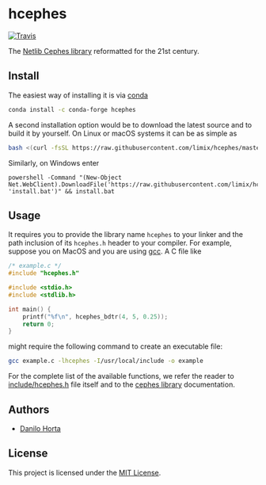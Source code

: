 # hcephes

[![Travis](https://travis-ci.com/limix/hcephes.svg?branch=master)](https://travis-ci.com/limix/hcephes)

The [Netlib Cephes library](https://www.netlib.org/cephes/) reformatted for the 21st
century.

## Install

The easiest way of installing it is via [conda](https://conda.io/)

```bash
conda install -c conda-forge hcephes
```

A second installation option would be to download the latest source and to
build it by yourself.
On Linux or macOS systems it can be as simple as

```bash
bash <(curl -fsSL https://raw.githubusercontent.com/limix/hcephes/master/install)
```

Similarly, on Windows enter

```dos
powershell -Command "(New-Object Net.WebClient).DownloadFile('https://raw.githubusercontent.com/limix/hcephes/master/install.bat', 'install.bat')" && install.bat
```

## Usage

It requires you to provide the library name `hcephes` to your linker and the path
inclusion of its `hcephes.h` header to your compiler.
For example, suppose you on MacOS and you are using [gcc](https://www.gnu.org/software/gcc/).
A C file like

```c
/* example.c */
#include "hcephes.h"

#include <stdio.h>
#include <stdlib.h>

int main() {
    printf("%f\n", hcephes_bdtr(4, 5, 0.25));
    return 0;
}
```

might require the following command to create an executable file:

```bash
gcc example.c -lhcephes -I/usr/local/include -o example
```

For the complete list of the available functions, we refer the reader to
[include/hcephes.h](include/hcephes.h) file itself and to the [cephes library](https://www.netlib.org/cephes/)
documentation.

## Authors

* [Danilo Horta](https://github.com/horta)

## License

This project is licensed under the [MIT License](https://raw.githubusercontent.com/limix/hcephes/master/LICENSE.md).
